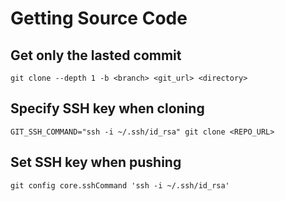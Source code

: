 # Getting Source Code

## Get only the lasted commit

```shell
git clone --depth 1 -b <branch> <git_url> <directory>
```


## Specify SSH key when cloning

```shell
GIT_SSH_COMMAND="ssh -i ~/.ssh/id_rsa" git clone <REPO_URL>
```


## Set SSH key when pushing

```shell
git config core.sshCommand 'ssh -i ~/.ssh/id_rsa'
```
